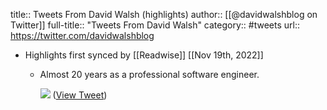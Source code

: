 title:: Tweets From David Walsh (highlights)
author:: [[@davidwalshblog on Twitter]]
full-title:: "Tweets From David Walsh"
category:: #tweets
url:: https://twitter.com/davidwalshblog

- Highlights first synced by [[Readwise]] [[Nov 19th, 2022]]
	- Almost 20 years as a professional software engineer. 
	  
	  ![](https://pbs.twimg.com/media/FY2vCMQX0AMt8ER.png) ([View Tweet](https://twitter.com/davidwalshblog/status/1553089904304865280))